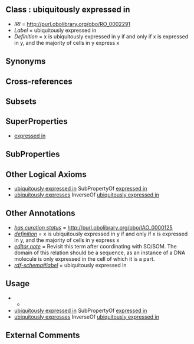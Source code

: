 
## Class : ubiquitously expressed in

 * *IRI* = http://purl.obolibrary.org/obo/RO_0002291
 * *Label* = ubiquitously expressed in
 * *Definition* = x is ubiquitously expressed in y if and only if x is expressed in y, and the majority of cells in y express x

## Synonyms


## Cross-references


## Subsets


## SuperProperties

 * [expressed in](../../RO/06/RO_0002206.md)

## SubProperties


## Other Logical Axioms

 * [ubiquitously expressed in](../../RO/91/RO_0002291.md) SubPropertyOf [expressed in](../../RO/06/RO_0002206.md)
 * [ubiquitously expresses](../../RO/93/RO_0002293.md) InverseOf [ubiquitously expressed in](../../RO/91/RO_0002291.md)

## Other Annotations

 * *[has curation status](../../IAO/14/IAO_0000114.md)* = http://purl.obolibrary.org/obo/IAO_0000125
 * *[definition](../../IAO/15/IAO_0000115.md)* = x is ubiquitously expressed in y if and only if x is expressed in y, and the majority of cells in y express x
 * *[editor note](../../IAO/16/IAO_0000116.md)* = Revisit this term after coordinating with SO/SOM. The domain of this relation should be a sequence, as an instance of a DNA molecule is only expressed in the cell of which it is a part.
 * *[rdf-schema#label](../../el/rdf-schema#label.md)* = ubiquitously expressed in

## Usage

 * -
 * [ubiquitously expressed in](../../RO/91/RO_0002291.md) SubPropertyOf [expressed in](../../RO/06/RO_0002206.md)
 * [ubiquitously expresses](../../RO/93/RO_0002293.md) InverseOf [ubiquitously expressed in](../../RO/91/RO_0002291.md)

## External Comments


